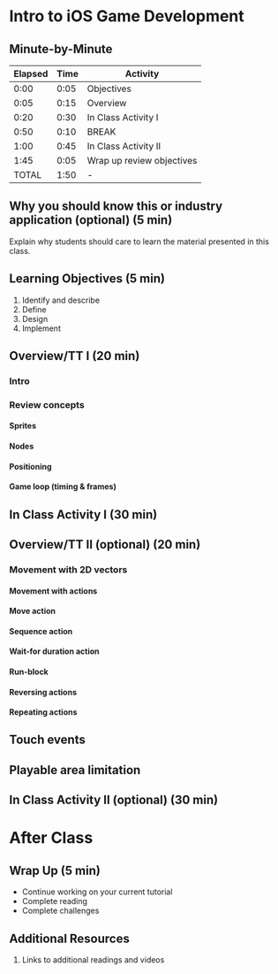 # Intro to iOS Game Development

## Minute-by-Minute

| **Elapsed** | **Time**  | **Activity**              |
| ----------- | --------- | ------------------------- |
| 0:00        | 0:05      | Objectives                |
| 0:05        | 0:15      | Overview                  |
| 0:20        | 0:30      | In Class Activity I       |
| 0:50        | 0:10      | BREAK                     |
| 1:00        | 0:45      | In Class Activity II      |
| 1:45        | 0:05      | Wrap up review objectives |
| TOTAL       | 1:50      | -                         |

## Why you should know this or industry application (optional) (5 min)

Explain why students should care to learn the material presented in this class.

## Learning Objectives (5 min)

1. Identify and describe
1. Define
1. Design
1. Implement


## Overview/TT I (20 min)

### Intro

### Review concepts

#### Sprites

#### Nodes

#### Positioning

#### Game loop (timing & frames)


## In Class Activity I (30 min)

<!-- Intro the game...how will it look...

Demo the finished product

TODO:
- students to create all sprites, etc., talked about up to know -->



## Overview/TT II (optional) (20 min)

### Movement with 2D vectors

#### Movement with actions

#### Move action

#### Sequence action

#### Wait-for duration action

#### Run-block

#### Reversing actions

#### Repeating actions

## Touch events

## Playable area limitation



## In Class Activity II (optional) (30 min)

# After Class
<!--
Assignment:
1) Review lesson 05-Introduction-to-SpriteKit from MOB 1.1 course
- be prepared to answer questions on key components outlined in Lesson 5

Review:
- Game types:
  - RPG, FPS -->


## Wrap Up (5 min)

- Continue working on your current tutorial
- Complete reading
- Complete challenges

## Additional Resources

1. Links to additional readings and videos
